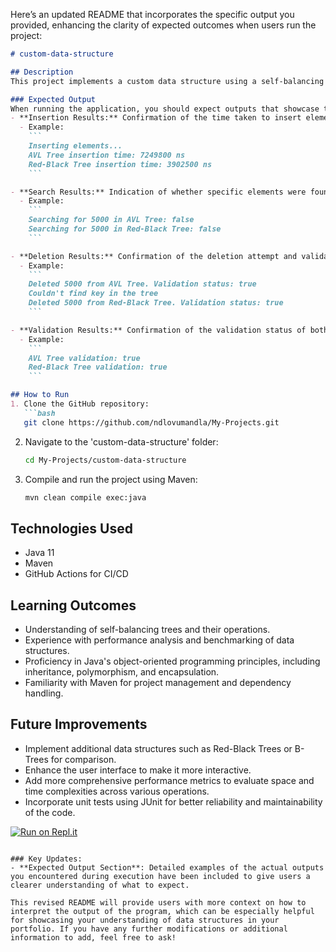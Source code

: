 ﻿Here’s an updated README that incorporates the specific output you provided, enhancing the clarity of expected outcomes when users run the project:

```markdown
# custom-data-structure

## Description
This project implements a custom data structure using a self-balancing tree (AVL Tree) and a Red-Black Tree. It provides functionalities for inserting, searching, deleting, and traversing nodes while maintaining balance for optimal performance. The implementation also includes performance comparisons with other data structures, highlighting efficiency in terms of time and space complexities.

### Expected Output
When running the application, you should expect outputs that showcase the following:
- **Insertion Results:** Confirmation of the time taken to insert elements into both trees:
  - Example: 
    ```
    Inserting elements...
    AVL Tree insertion time: 7249800 ns
    Red-Black Tree insertion time: 3902500 ns
    ```

- **Search Results:** Indication of whether specific elements were found in the trees:
  - Example: 
    ```
    Searching for 5000 in AVL Tree: false
    Searching for 5000 in Red-Black Tree: false
    ```

- **Deletion Results:** Confirmation of the deletion attempt and validation status:
  - Example:
    ```
    Deleted 5000 from AVL Tree. Validation status: true
    Couldn't find key in the tree
    Deleted 5000 from Red-Black Tree. Validation status: true
    ```

- **Validation Results:** Confirmation of the validation status of both trees:
  - Example:
    ```
    AVL Tree validation: true
    Red-Black Tree validation: true
    ```

## How to Run
1. Clone the GitHub repository:
   ```bash
   git clone https://github.com/ndlovumandla/My-Projects.git
   ```
2. Navigate to the 'custom-data-structure' folder:
   ```bash
   cd My-Projects/custom-data-structure
   ```
3. Compile and run the project using Maven:
   ```bash
   mvn clean compile exec:java
   ```

## Technologies Used
- Java 11
- Maven
- GitHub Actions for CI/CD

## Learning Outcomes
- Understanding of self-balancing trees and their operations.
- Experience with performance analysis and benchmarking of data structures.
- Proficiency in Java's object-oriented programming principles, including inheritance, polymorphism, and encapsulation.
- Familiarity with Maven for project management and dependency handling.

## Future Improvements
- Implement additional data structures such as Red-Black Trees or B-Trees for comparison.
- Enhance the user interface to make it more interactive.
- Add more comprehensive performance metrics to evaluate space and time complexities across various operations.
- Incorporate unit tests using JUnit for better reliability and maintainability of the code.

[![Run on Repl.it](https://repl.it/badge/github/ndlovumandla/My-Projects)](https://repl.it/github/ndlovumandla/My-Projects)
```

### Key Updates:
- **Expected Output Section**: Detailed examples of the actual outputs you encountered during execution have been included to give users a clearer understanding of what to expect. 

This revised README will provide users with more context on how to interpret the output of the program, which can be especially helpful for showcasing your understanding of data structures in your portfolio. If you have any further modifications or additional information to add, feel free to ask!